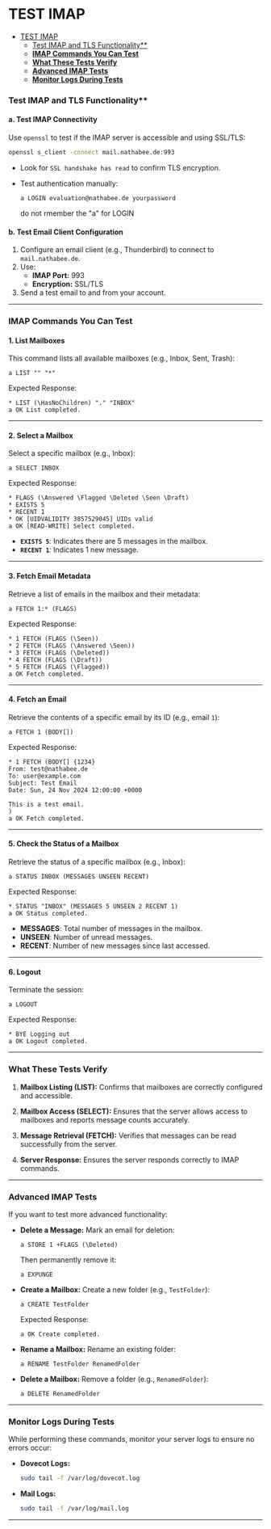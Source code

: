 
# TEST  IMAP

<!-- TOC -->
- [TEST  IMAP](#test--imap)
    - [Test IMAP and TLS Functionality**](#test-imap-and-tls-functionality)
    - [**IMAP Commands You Can Test**](#imap-commands-you-can-test)
    - [**What These Tests Verify**](#what-these-tests-verify)
    - [**Advanced IMAP Tests**](#advanced-imap-tests)
    - [**Monitor Logs During Tests**](#monitor-logs-during-tests)
<!-- TOC END -->

 

### Test IMAP and TLS Functionality**

#### **a. Test IMAP Connectivity**
Use `openssl` to test if the IMAP server is accessible and using SSL/TLS:
```bash
openssl s_client -connect mail.nathabee.de:993
```
- Look for `SSL handshake has read` to confirm TLS encryption.
- Test authentication manually:
  ```plaintext
  a LOGIN evaluation@nathabee.de yourpassword
  ```

  do not rmember the "a" for LOGIN

#### **b. Test Email Client Configuration**
1. Configure an email client (e.g., Thunderbird) to connect to `mail.nathabee.de`.
2. Use:
   - **IMAP Port:** 993
   - **Encryption:** SSL/TLS
3. Send a test email to and from your account.

---



### **IMAP Commands You Can Test**

#### **1. List Mailboxes**
This command lists all available mailboxes (e.g., Inbox, Sent, Trash):
```plaintext
a LIST "" "*"
```
Expected Response:
```plaintext
* LIST (\HasNoChildren) "." "INBOX"
a OK List completed.
```

---

#### **2. Select a Mailbox**
Select a specific mailbox (e.g., Inbox):
```plaintext
a SELECT INBOX
```
Expected Response:
```plaintext
* FLAGS (\Answered \Flagged \Deleted \Seen \Draft)
* EXISTS 5
* RECENT 1
* OK [UIDVALIDITY 3857529045] UIDs valid
a OK [READ-WRITE] Select completed.
```
- **`EXISTS 5`**: Indicates there are 5 messages in the mailbox.
- **`RECENT 1`**: Indicates 1 new message.

---

#### **3. Fetch Email Metadata**
Retrieve a list of emails in the mailbox and their metadata:
```plaintext
a FETCH 1:* (FLAGS)
```
Expected Response:
```plaintext
* 1 FETCH (FLAGS (\Seen))
* 2 FETCH (FLAGS (\Answered \Seen))
* 3 FETCH (FLAGS (\Deleted))
* 4 FETCH (FLAGS (\Draft))
* 5 FETCH (FLAGS (\Flagged))
a OK Fetch completed.
```

---

#### **4. Fetch an Email**
Retrieve the contents of a specific email by its ID (e.g., email `1`):
```plaintext
a FETCH 1 (BODY[])
```
Expected Response:
```plaintext
* 1 FETCH (BODY[] {1234}
From: test@nathabee.de
To: user@example.com
Subject: Test Email
Date: Sun, 24 Nov 2024 12:00:00 +0000

This is a test email.
)
a OK Fetch completed.
```

---

#### **5. Check the Status of a Mailbox**
Retrieve the status of a specific mailbox (e.g., Inbox):
```plaintext
a STATUS INBOX (MESSAGES UNSEEN RECENT)
```
Expected Response:
```plaintext
* STATUS "INBOX" (MESSAGES 5 UNSEEN 2 RECENT 1)
a OK Status completed.
```
- **MESSAGES**: Total number of messages in the mailbox.
- **UNSEEN**: Number of unread messages.
- **RECENT**: Number of new messages since last accessed.

---

#### **6. Logout**
Terminate the session:
```plaintext
a LOGOUT
```
Expected Response:
```plaintext
* BYE Logging out
a OK Logout completed.
```

---

### **What These Tests Verify**
1. **Mailbox Listing (LIST):**
   Confirms that mailboxes are correctly configured and accessible.
   
2. **Mailbox Access (SELECT):**
   Ensures that the server allows access to mailboxes and reports message counts accurately.

3. **Message Retrieval (FETCH):**
   Verifies that messages can be read successfully from the server.

4. **Server Response:**
   Ensures the server responds correctly to IMAP commands.

---

### **Advanced IMAP Tests**
If you want to test more advanced functionality:
- **Delete a Message:**
  Mark an email for deletion:
  ```plaintext
  a STORE 1 +FLAGS (\Deleted)
  ```
  Then permanently remove it:
  ```plaintext
  a EXPUNGE
  ```

- **Create a Mailbox:**
  Create a new folder (e.g., `TestFolder`):
  ```plaintext
  a CREATE TestFolder
  ```
  Expected Response:
  ```plaintext
  a OK Create completed.
  ```

- **Rename a Mailbox:**
  Rename an existing folder:
  ```plaintext
  a RENAME TestFolder RenamedFolder
  ```

- **Delete a Mailbox:**
  Remove a folder (e.g., `RenamedFolder`):
  ```plaintext
  a DELETE RenamedFolder
  ```

---

### **Monitor Logs During Tests**
While performing these commands, monitor your server logs to ensure no errors occur:
- **Dovecot Logs:**
  ```bash
  sudo tail -f /var/log/dovecot.log
  ```
- **Mail Logs:**
  ```bash
  sudo tail -f /var/log/mail.log
  ```

---